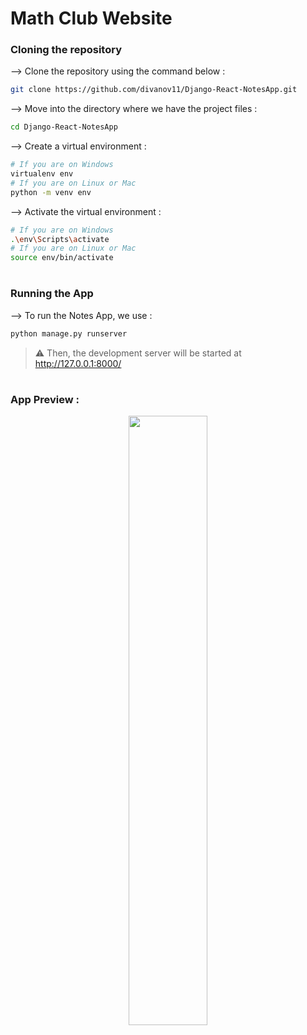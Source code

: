 # Math Club Website

### Cloning the repository

--> Clone the repository using the command below :

```bash
git clone https://github.com/divanov11/Django-React-NotesApp.git

```

--> Move into the directory where we have the project files :

```bash
cd Django-React-NotesApp

```

--> Create a virtual environment :

```bash
# If you are on Windows
virtualenv env
# If you are on Linux or Mac
python -m venv env
```

--> Activate the virtual environment :

```bash
# If you are on Windows
.\env\Scripts\activate
# If you are on Linux or Mac
source env/bin/activate
```

#

### Running the App

--> To run the Notes App, we use :

```bash
python manage.py runserver
```

> ⚠ Then, the development server will be started at http://127.0.0.1:8000/

#

### App Preview :

<div align="center">
<img width="50%" src="https://www.linkpicture.com/q/Notes.png"/>
</div>

#
